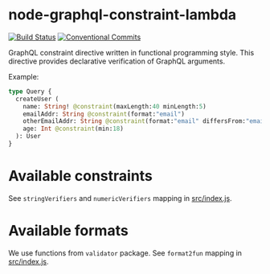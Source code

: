 # node-graphql-constraint-lambda

[![Build Status](https://travis-ci.org/vsimko/node-graphql-constraint-lambda.svg?branch=master)](https://travis-ci.org/vsimko/node-graphql-constraint-lambda)
[![Conventional Commits](https://img.shields.io/badge/Conventional%20Commits-1.0.0-yellow.svg)](https://conventionalcommits.org)

GraphQL constraint directive written in functional programming style.
This directive provides declarative verification of GraphQL arguments.

Example:
```graphql
type Query {
  createUser (
    name: String! @constraint(maxLength:40 minLength:5)
    emailAddr: String @constraint(format:"email")
    otherEmailAddr: String @constraint(format:"email" differsFrom:"emailAddr")
    age: Int @constraint(min:18)
  ): User
}
```

# Available constraints
See `stringVerifiers` and `numericVerifiers` mapping in [src/index.js].

# Available formats
We use functions from `validator` package. See `format2fun` mapping in [src/index.js].

[src/index.js]: https://github.com/vsimko/node-graphql-constraint-lambda/blob/master/src/index.js
